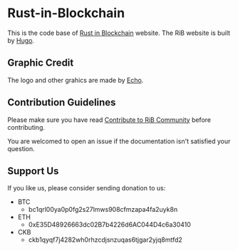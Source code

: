 # Rust-in-Blockchain

This is the code base of
[Rust in Blockchain](https://rustinblockchain.org/) website.
The RiB website is built by [Hugo](https://github.com/gohugoio/hugo).

## Graphic Credit

The logo and other grahics are made by [Echo](http://echoqi.net/).

## Contribution Guidelines

Please make sure you have read
[Contribute to RiB Community](https://rustinblockchain.org/contributing)
before contributing.

You are welcomed to open an issue
if the documentation isn't satisfied your question.

## Support Us

If you like us, please consider sending donation to us:   
- BTC
  - bc1qrl00ya0p0fg2s27lmws908cfmzapa4fa2uyk8n
- ETH
  - 0xE35D48926663dc02B7b4226d6AC044D4c6a30410
- CKB
  - ckb1qyqf7j4282wh0rhzcdjsnzuqas6tjgar2yjq8mtfd2

